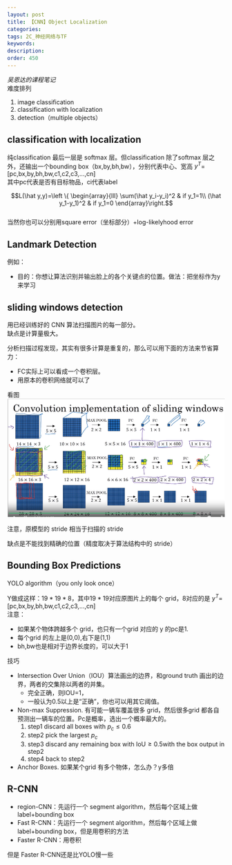 ```yaml
---
layout: post
title: 【CNN】Object Localization
categories:
tags: 2C_神经网络与TF
keywords:
description:
order: 450
---
```


*吴恩达的课程笔记*  
难度排列
1. image classification
2. classification with localization
3. detection（multiple objects）


## classification with localization
纯classification 最后一层是 softmax 层。但classification 除了softmax 层之外，还输出一个bounding box（bx,by,bh,bw），分别代表中心、宽高
$y^T$=[pc,bx,by,bh,bw,c1,c2,c3,...,cn]  
其中pc代表是否有目标物品，ci代表label  

$$L(\hat y,y)=\left \{ \begin{array}{lll}
\sum(\hat y_i-y_i)^2 & if y_1=1\\
(\hat y_1-y_1)^2 & if y_1=0
\end{array}\right.$$  
当然你也可以分别用square error（坐标部分）+log-likelyhood error


## Landmark Detection
例如：
- 目的：你想让算法识别并输出脸上的各个关键点的位置。做法：把坐标作为y来学习

## sliding windows detection
用已经训练好的 CNN 算法扫描图片的每一部分。  
缺点是计算量极大。  

分析扫描过程发现，其实有很多计算是重复的，那么可以用下面的方法来节省算力：
- FC实际上可以看成一个卷积层。
- 用原本的卷积网络就可以了

看图
![TimLine截图20190528184240](/assets/TimLine截图20190528184240.png)

注意，原模型的 stride 相当于扫描的 stride

缺点是不能找到精确的位置（精度取决于算法结构中的 stride）
## Bounding Box Predictions
YOLO algorithm（you only look once）  

Y做成这样：$19*19*8$，其中$19*19$对应原图片上的每个 grid，8对应的是 $y^T$=[pc,bx,by,bh,bw,c1,c2,c3,...,cn]  
注意：
- 如果某个物体跨越多个 grid，也只有一个grid 对应的 y 的pc是1.
- 每个grid 的左上是(0,0),右下是(1,1)
- bh,bw也是相对于边界长度的，可以大于1

技巧
- Intersection Over Union（IOU）算法画出的边界，和ground truth 画出的边界，两者的交集除以两者的并集。
    - 完全正确，则IOU=1，
    - 一般认为0.5以上是“正确”，你也可以用其它阈值。
- Non-max Suppression. 有可能一辆车覆盖很多 grid，然后很多grid 都各自预测出一辆车的位置。Pc是概率，选出一个概率最大的。
    1. step1 discard all boxes with $p_c\leq 0.6$
    2. step2 pick the largest $p_c$
    3. step3 discard any remaining box with IoU$\geq 0.5$with the box output in step2
    4. step4 back to step2
- Anchor Boxes. 如果某个grid 有多个物体，怎么办？y多倍

## R-CNN
- region-CNN：先运行一个 segment algorithm，然后每个区域上做label+bounding box
- Fast R-CNN：先运行一个 segment algorithm，然后每个区域上做label+bounding box，但是用卷积的方法
- Faster R-CNN：用卷积

但是 Faster R-CNN还是比YOLO慢一些

